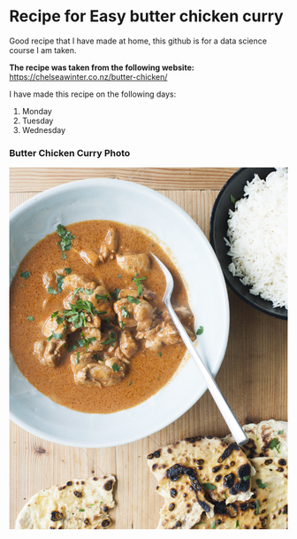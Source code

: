 # Recipe for Easy butter chicken curry

Good recipe that I have made at home, this github is for a data science course I am taken.

**The recipe was taken from the following website:** https://chelseawinter.co.nz/butter-chicken/

I have made this recipe on the following days:
1. Monday
2. Tuesday
3. Wednesday

### Butter Chicken Curry Photo
![Photo of the Recipe](receipe.jpg)
